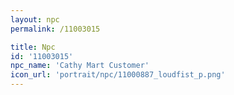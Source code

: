 ```yaml
---
layout: npc
permalink: /11003015

title: Npc
id: '11003015'
npc_name: 'Cathy Mart Customer'
icon_url: 'portrait/npc/11000887_loudfist_p.png'
---
```

